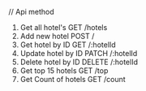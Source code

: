 // Api method
1. Get all hotel's
GET
/hotels
2. Add new hotel
POST
/
3. Get hotel by ID
GET
/:hotelId
4. Update hotel by ID
PATCH
/:hotelId
5. Delete hotel by ID
DELETE
/:hotelId
6. Get top 15 hotels
GET
/top
7. Get Count of hotels
GET
/count
